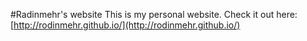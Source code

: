 #Radinmehr's website
This is my personal website. Check it out here: [http://rodinmehr.github.io/](http://rodinmehr.github.io/)